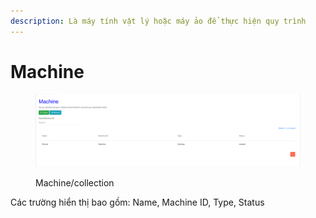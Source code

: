 ```yaml
---
description: Là máy tính vật lý hoặc máy ảo để thực hiện quy trình
---
```


# Machine

<figure><img src=".gitbook/assets/image (5).png" alt=""><figcaption><p>Machine/collection</p></figcaption></figure>

Các trường hiển thị bao gồm: Name, Machine ID, Type, Status
